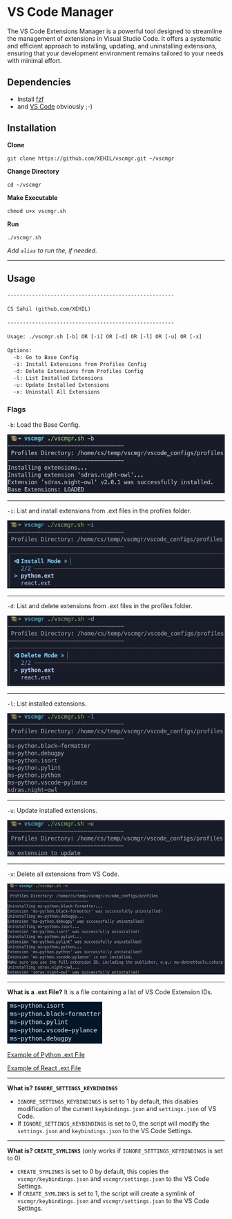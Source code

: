 # VS Code Manager
The VS Code Extensions Manager is a powerful tool designed to streamline the management of extensions in Visual Studio Code. It offers a systematic and efficient approach to installing, updating, and uninstalling extensions, ensuring that your development environment remains tailored to your needs with minimal effort.
## Dependencies
- Install [fzf](https://github.com/junegunn/fzf?tab=readme-ov-file#installation)
- and [VS Code](https://code.visualstudio.com/download) obviously ;-)

## Installation
**Clone**
```
git clone https://github.com/XEHIL/vscmgr.git ~/vscmgr
```
**Change Directory**
```
cd ~/vscmgr
```
**Make Executable**
```
chmod u+x vscmgr.sh
```
**Run**
```
./vscmgr.sh
```
*Add `alias` to run the, if needed.*

---
## Usage
```
------------------------------------------------------

CS Sahil (github.com/XEHIL)

------------------------------------------------------

Usage: ./vscmgr.sh [-b] OR [-i] OR [-d] OR [-l] OR [-u] OR [-x]

Options:
  -b: Go to Base Config
  -i: Install Extensions from Profiles Config
  -d: Delete Extensions from Profiles Config
  -l: List Installed Extensions
  -u: Update Installed Extensions
  -x: Uninstall All Extensions
```
### Flags

`-b`: Load the Base Config.

![Base Config](https://github.com/XEHIL/vscmgr/blob/main/images/base.jpg "Base Config")

---

`-i`: List and install extensions from .ext files in the profiles folder.

![Install Config](https://github.com/XEHIL/vscmgr/blob/main/images/install.jpg "Install Config")

---

`-d`: List and delete extensions from .ext files in the profiles folder.

![Delete Config](https://github.com/XEHIL/vscmgr/blob/main/images/delete.jpg "Delete Config")

---

`-l`: List installed extensions.

![List Config](https://github.com/XEHIL/vscmgr/blob/main/images/list.jpg "List Config")

---

`-u`: Update installed extensions.

![Update](https://github.com/XEHIL/vscmgr/blob/main/images/update.jpg "Update Config")

---

`-x`: Delete all extensions from VS Code.

![Delete All](https://github.com/XEHIL/vscmgr/blob/main/images/delete_all.jpg "Delete All")

----
**What is a .ext File?**
It is a file containing a list of VS Code Extension IDs.

![Python .ext File](https://github.com/XEHIL/vscmgr/blob/main/images/extfile.jpg "Python .ext File")

[Example of Python .ext File](vscode_configs/profiles/python.ext)

[Example of React .ext File](vscode_configs/profiles/react.ext)

---
**What is? `IGNORE_SETTINGS_KEYBINDINGS`**
- `IGNORE_SETTINGS_KEYBINDINGS` is set to 1 by default, this disables modification of the current `keybindings.json` and `settings.json` of VS Code.
- If `IGNORE_SETTINGS_KEYBINDINGS` is set to 0, the script will modify the  `settings.json` and `keybindings.json` to the VS Code Settings.

---
**What is? `CREATE_SYMLINKS`** (only works if `IGNORE_SETTINGS_KEYBINDINGS` is set to 0)
- `CREATE_SYMLINKS` is set to 0 by default, this copies the `vscmgr/keybindings.json` and `vscmgr/settings.json` to the VS Code Settings.
- If `CREATE_SYMLINKS` is set to 1, the script will create a symlink of `vscmgr/keybindings.json` and `vscmgr/settings.json` to the VS Code Settings.
